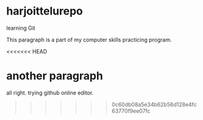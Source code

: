 # harjoittelurepo
learning Git

This paragraph is a part of my computer skills practicing program.

<<<<<<< HEAD

another paragraph
=======
all right. trying github online editor.
>>>>>>> 0c60db08a5e34b62b56d128e4fc63770f9ee07fc
